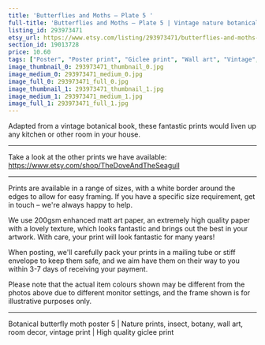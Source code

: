 ```yaml
---
title: 'Butterflies and Moths – Plate 5 '
full-title: 'Butterflies and Moths – Plate 5 | Vintage nature botanical prints, insect, botany, wall art, room decor, vintage print'
listing_id: 293973471
etsy_url: https://www.etsy.com/listing/293973471/butterflies-and-moths-plate-5-o-vintage?utm_source=site&utm_medium=api&utm_campaign=api
section_id: 19013728
price: 10.60
tags: ["Poster", "Poster print", "Giclee print", "Wall art", "Vintage", "Watercolour", "Nature", "Botanical art", "Wildlife", "Nature print", "Butterfly print", "Butterfly art", "Moth print"]
image_thumbnail_0: 293973471_thumbnail_0.jpg
image_medium_0: 293973471_medium_0.jpg
image_full_0: 293973471_full_0.jpg
image_thumbnail_1: 293973471_thumbnail_1.jpg
image_medium_1: 293973471_medium_1.jpg
image_full_1: 293973471_full_1.jpg
---
```

Adapted from a vintage botanical book, these fantastic prints would liven up any kitchen or other room in your house. 

---

Take a look at the other prints we have available: https://www.etsy.com/shop/TheDoveAndTheSeagull

---

Prints are available in a range of sizes, with a white border around the edges to allow for easy framing. If you have a specific size requirement, get in touch – we&#39;re always happy to help.

We use 200gsm enhanced matt art paper, an extremely high quality paper with a lovely texture, which looks fantastic and brings out the best in your artwork. With care, your print will look fantastic for many years!

When posting, we&#39;ll carefully pack your prints in a mailing tube or stiff envelope to keep them safe, and we aim have them on their way to you within 3-7 days of receiving your payment.

Please note that the actual item colours shown may be different from the photos above due to different monitor settings, and the frame shown is for illustrative purposes only.

---

Botanical butterfly moth poster 5 | Nature prints, insect, botany, wall art, room decor, vintage print | High quality giclee print
